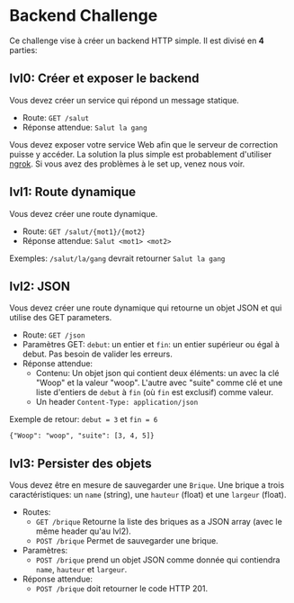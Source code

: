 # Backend Challenge

Ce challenge vise à créer un backend HTTP simple. Il est divisé en **4** parties:

## lvl0: Créer et exposer le backend

Vous devez créer un service qui répond un message statique.
- Route: `GET /salut`
- Réponse attendue: `Salut la gang`

Vous devez exposer votre service Web afin que le serveur de correction puisse y accéder. La solution la plus simple est probablement d'utiliser [ngrok](https://ngrok.com/). Si vous avez des problèmes à le set up, venez nous voir.

## lvl1: Route dynamique

Vous devez créer une route dynamique.
- Route: `GET /salut/{mot1}/{mot2}`
- Réponse attendue: `Salut <mot1> <mot2>`

Exemples: `/salut/la/gang` devrait retourner `Salut la gang`

## lvl2: JSON

Vous devez créer une route dynamique qui retourne un objet JSON et qui utilise des GET parameters.

- Route: `GET /json`
- Paramètres GET: `debut`: un entier et `fin`: un entier supérieur ou égal à debut. Pas besoin de valider les erreurs.
- Réponse attendue: 
  - Contenu: Un objet json qui contient deux éléments: un avec la clé "Woop" et la valeur "woop". L'autre avec "suite" comme clé et une liste d'entiers de `debut` à `fin` (où `fin` est exclusif) comme valeur.
  - Un header `Content-Type: application/json`

Exemple de retour: `debut = 3` et `fin = 6`

`{"Woop": "woop", "suite": [3, 4, 5]}`

## lvl3: Persister des objets

Vous devez être en mesure de sauvegarder une `Brique`. Une brique a trois caractéristiques: un `name` (string), une `hauteur` (float) et une `largeur` (float).

- Routes:
  - `GET /brique` Retourne la liste des briques as a JSON array (avec le même header qu'au lvl2).
  - `POST /brique` Permet de sauvegarder une brique.
- Paramètres:
  - `POST /brique` prend un objet JSON comme donnée qui contiendra `name`, `hauteur` et `largeur`.
- Réponse attendue:
  - `POST /brique` doit retourner le code HTTP 201.
